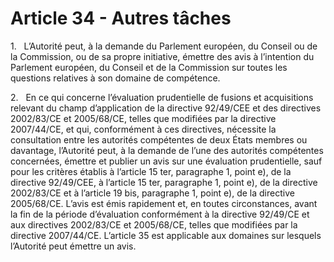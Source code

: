 # Article 34 - Autres tâches


1.   L’Autorité peut, à la demande du Parlement européen, du Conseil ou de la Commission, ou de sa propre initiative, émettre des avis à l’intention du Parlement européen, du Conseil et de la Commission sur toutes les questions relatives à son domaine de compétence.

2.   En ce qui concerne l’évaluation prudentielle de fusions et acquisitions relevant du champ d’application de la directive 92/49/CEE et des directives 2002/83/CE et 2005/68/CE, telles que modifiées par la directive 2007/44/CE, et qui, conformément à ces directives, nécessite la consultation entre les autorités compétentes de deux États membres ou davantage, l’Autorité peut, à la demande de l’une des autorités compétentes concernées, émettre et publier un avis sur une évaluation prudentielle, sauf pour les critères établis à l’article 15 ter, paragraphe 1, point e), de la directive 92/49/CEE, à l’article 15 ter, paragraphe 1, point e), de la directive 2002/83/CE et à l’article 19 bis, paragraphe 1, point e), de la directive 2005/68/CE. L’avis est émis rapidement et, en toutes circonstances, avant la fin de la période d’évaluation conformément à la directive 92/49/CE et aux directives 2002/83/CE et 2005/68/CE, telles que modifiées par la directive 2007/44/CE. L’article 35 est applicable aux domaines sur lesquels l’Autorité peut émettre un avis.
